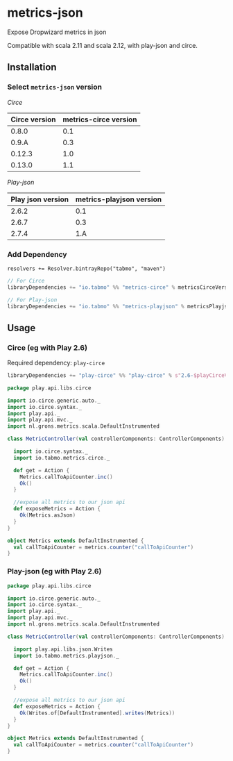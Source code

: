 # metrics-json

Expose Dropwizard metrics in json

Compatible with scala 2.11 and scala 2.12, with play-json and circe.

## Installation

### Select `metrics-json` version

*Circe*

|Circe version   | metrics-circe version  |
|----------------|------------------------|
| 0.8.0          |  0.1                   |
| 0.9.A          |  0.3                   |
| 0.12.3         |  1.0                   |
| 0.13.0         |  1.1                   |

*Play-json*

|Play json version   | metrics-playjson version  |
|--------------------|---------------------------|
| 2.6.2              |  0.1                      |
| 2.6.7              |  0.3                      |
| 2.7.4              |  1.A                      |

### Add Dependency

```
resolvers += Resolver.bintrayRepo("tabmo", "maven")
```

```scala
// For Circe
libraryDependencies += "io.tabmo" %% "metrics-circe" % metricsCirceVersion

// For Play-json
libraryDependencies += "io.tabmo" %% "metrics-playjson" % metricsPlayjsonVersion
```

## Usage

### Circe (eg with Play 2.6)

Required dependency: `play-circe`

```scala
libraryDependencies += "play-circe" %% "play-circe" % s"2.6-$playCirceVersion"
```

```scala
package play.api.libs.circe

import io.circe.generic.auto._
import io.circe.syntax._
import play.api._
import play.api.mvc._
import nl.grons.metrics.scala.DefaultInstrumented

class MetricController(val controllerComponents: ControllerComponents) extends BaseController with DefaultInstrumented with Circe {

  import io.circe.syntax._
  import io.tabmo.metrics.circe._

  def get = Action {
    Metrics.callToApiCounter.inc()
    Ok()
  }

  //expose all metrics to our json api
  def exposeMetrics = Action {
    Ok(Metrics.asJson)
  }
}

object Metrics extends DefaultInstrumented {
  val callToApiCounter = metrics.counter("callToApiCounter")
}
```

### Play-json (eg with Play 2.6)


```scala
package play.api.libs.circe

import io.circe.generic.auto._
import io.circe.syntax._
import play.api._
import play.api.mvc._
import nl.grons.metrics.scala.DefaultInstrumented

class MetricController(val controllerComponents: ControllerComponents) extends BaseController with DefaultInstrumented {

  import play.api.libs.json.Writes
  import io.tabmo.metrics.playjson._

  def get = Action {
    Metrics.callToApiCounter.inc()
    Ok()
  }

  //expose all metrics to our json api
  def exposeMetrics = Action {
    Ok(Writes.of[DefaultInstrumented].writes(Metrics))
  }
}

object Metrics extends DefaultInstrumented {
  val callToApiCounter = metrics.counter("callToApiCounter")
}
```
